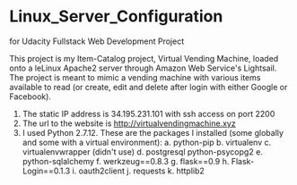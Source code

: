 # Linux_Server_Configuration
for Udacity Fullstack Web Development Project

This project is my Item-Catalog project, Virtual Vending Machine, loaded onto a leLinux Apache2 server through Amazon Web Service's Lightsail. The project is meant to mimic a vending machine with various items available to read (or create, edit and delete after login with either Google or Facebook).

1. The static IP address is 34.195.231.101 with ssh access on port 2200
2. The url to the website is http://virtualvendingmachine.xyz
3. I used Python 2.7.12. These are the packages I installed (some globally and some with a virtual environment):
  a. python-pip
  b. virtualenv
  c. virtualenvwrapper (didn't use)
  d. postgresql python-psycopg2
  e. python-sqlalchemy
  f. werkzeug==0.8.3
  g. flask==0.9
  h. Flask-Login==0.1.3
  i. oauth2client
  j. requests
  k. httplib2
  
  
